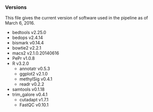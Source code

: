 ### Versions

This file gives the current version of software used in the pipeline as of March 6, 2016.

* bedtools v2.25.0
* bedops v2.4.14
* bismark v0.14.4
* bowtie2 v2.2.1
* macs2 v2.1.0.20140616
* PePr v1.0.8
* R v3.2.0
	* annotatr v0.5.3
	* ggplot2 v2.1.0
	* methylSig v0.4.1
	* readr v0.2.2
* samtools v0.1.18
* trim_galore v0.4.1
	* cutadapt v1.7.1
	* FastQC v0.10.1
